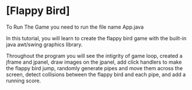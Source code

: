 # [Flappy Bird]

To Run The Game you need to run the file name App.java

In this tutorial, you will learn to create the flappy bird game with the built-in java awt/swing graphics library.

Throughout the program you will see the intigrity of game loop, created a jframe and jpanel, draw images on the jpanel, add click handlers to make the flappy bird jump, randomly generate pipes and move them across the screen, detect collisions between the flappy bird and each pipe, and add a running score. 